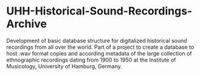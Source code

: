 UHH-Historical-Sound-Recordings-Archive
=====================================

Development of basic database structure for digitalized historical sound recordings from all over the world. Part of a project
to create a database to host .wav format copies and according metadata of the large collection of ethnographic recordings dating from 1900 to
1950 at the Institute of Musicology, University of Hamburg, Germany.
